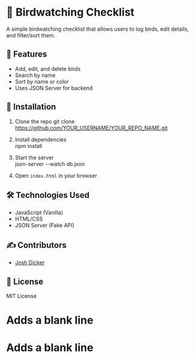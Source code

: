 # 🦉 Birdwatching Checklist

A simple birdwatching checklist that allows users to log birds, edit details, and filter/sort them.

## 🚀 Features
- Add, edit, and delete birds
- Search by name
- Sort by name or color
- Uses JSON Server for backend

## 🔧 Installation
1. Clone the repo  git clone https://github.com/YOUR_USERNAME/YOUR_REPO_NAME.git

2. Install dependencies  
npm install

3. Start the server  
json-server --watch db.json


4. Open `index.html` in your browser

## 🛠 Technologies Used
- JavaScript (Vanilla)
- HTML/CSS
- JSON Server (Fake API)

## ✍ Contributors
- [Josh Dicker](https://github.com/josdic1)

## 📜 License
MIT License
 
  # Adds a blank line
  # Adds a blank line
